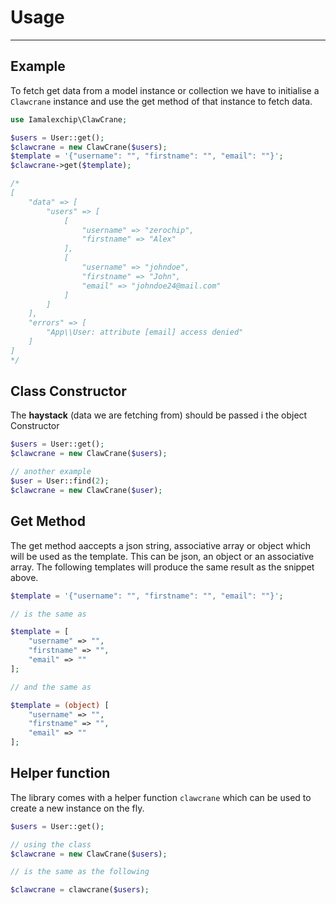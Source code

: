 # Usage
----

## Example
To fetch get data from a model instance or collection we have to initialise a `Clawcrane` instance and use the get method of that instance to fetch data.

```php
use Iamalexchip\ClawCrane;

$users = User::get();
$clawcrane = new ClawCrane($users);
$template = '{"username": "", "firstname": "", "email": ""}';
$clawcrane->get($template);

/*
[
    "data" => [
        "users" => [
            [
                "username" => "zerochip",
                "firstname" => "Alex"
            ],
            [
                "username" => "johndoe",
                "firstname" => "John",
                "email" => "johndoe24@mail.com"
            ]
        ]
    ],
    "errors" => [
        "App\\User: attribute [email] access denied"
    ]
]
*/
```

## Class Constructor
The **haystack** (data we are fetching from) should be passed i the object Constructor

```php
$users = User::get();
$clawcrane = new ClawCrane($users);

// another example
$user = User::find(2);
$clawcrane = new ClawCrane($user);
```

## Get Method
The get method aaccepts a json string, associative array or object which will be used as the template. This can be json, an object or an associative array. The following templates will produce the same result as the snippet above.

```php
$template = '{"username": "", "firstname": "", "email": ""}';

// is the same as

$template = [
    "username" => "",
    "firstname" => "",
    "email" => ""
];

// and the same as

$template = (object) [
    "username" => "",
    "firstname" => "",
    "email" => ""
];
```

## Helper function
The library comes with a helper function `clawcrane` which can be used to create a new instance on the fly.

```php
$users = User::get();

// using the class 
$clawcrane = new ClawCrane($users);

// is the same as the following

$clawcrane = clawcrane($users);
```
